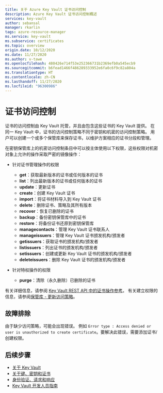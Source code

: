 ```yaml
---
title: 关于 Azure Key Vault 证书访问控制
description: Azure Key Vault 证书访问控制概述
services: key-vault
author: sebansal
manager: rkarlin
tags: azure-resource-manager
ms.service: key-vault
ms.subservice: certificates
ms.topic: overview
origin.date: 10/12/2020
ms.date: 11/27/2020
ms.author: v-tawe
ms.openlocfilehash: 480426e714f53e252366731b2369efb0a545ecb9
ms.sourcegitcommit: b6fead1466f486289333952e6fa0c6f9c82a804a
ms.translationtype: HT
ms.contentlocale: zh-CN
ms.lasthandoff: 11/27/2020
ms.locfileid: "96300986"
---
```

# <a name="certificate-access-control"></a>证书访问控制

 证书的访问控制由 Key Vault 托管，并且由包含这些证书的 Key Vault 提供。 在同一 Key Vault 中，证书的访问控制策略不同于密钥和机密的访问控制策略。 用户可以创建一个或多个保管库来保存证书，以维护方案相应的证书分段和管理。  

 在密钥保管库上的机密访问控制条目中可以按主体使用以下权限，这些权限对机密对象上允许的操作采取严密的镜像操作：  

- 针对证书管理操作的权限
  - **get**：获取最新版本的证书或任何版本的证书
  - **list**：列出最新版本的证书或任何版本的证书  
  - **update**：更新证书
  - **create**：创建 Key Vault 证书
  - **import**：将证书材料导入到 Key Vault 证书
  - **delete**：删除证书、策略及其所有版本  
  - **recover**：恢复已删除的证书
  - **backup**：备份密钥保管库中的证书
  - **restore**：将备份证书还原到密钥保管库
  - **managecontacts**：管理 Key Vault 证书联系人  
  - **manageissuers**：管理 Key Vault 证书颁发机构/颁发者
  - **getissuers**：获取证书的颁发机构/颁发者
  - **listissuers**：列出证书的颁发机构/颁发者  
  - **setissuers**：创建或更新 Key Vault 证书的颁发机构/颁发者  
  - **deleteissuers**：删除 Key Vault 证书的颁发机构/颁发者  
 
- 针对特权操作的权限
  - **purge**：清除（永久删除）已删除的证书

有关详细信息，请参阅 [Key Vault REST API 中的证书操作参考](https://docs.microsoft.com/rest/api/keyvault)。 有关建立权限的信息，请参阅[保管库 - 更新访问策略](https://docs.microsoft.com/rest/api/keyvault/vaults/updateaccesspolicy)。

## <a name="troubleshoot"></a>故障排除
由于缺少访问策略，可能会出现错误。 例如 ```Error type : Access denied or user is unauthorized to create certificate```。要解决此错误，需要添加证书/创建权限。

## <a name="next-steps"></a>后续步骤

- [关于 Key Vault](../general/overview.md)
- [关于键、密钥和证书](../general/about-keys-secrets-certificates.md)
- [身份验证、请求和响应](../general/authentication-requests-and-responses.md)
- [Key Vault 开发人员指南](../general/developers-guide.md)
